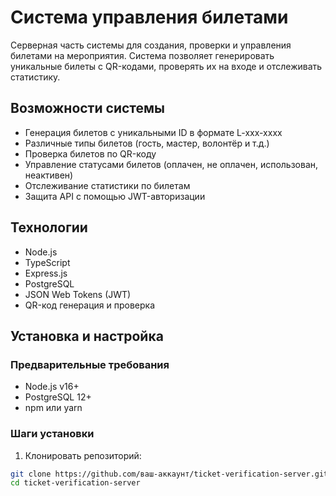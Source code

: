 # Система управления билетами

Серверная часть системы для создания, проверки и управления билетами на мероприятия. Система позволяет генерировать уникальные билеты с QR-кодами, проверять их на входе и отслеживать статистику.

## Возможности системы

- Генерация билетов с уникальными ID в формате L-xxx-xxxx
- Различные типы билетов (гость, мастер, волонтёр и т.д.)
- Проверка билетов по QR-коду
- Управление статусами билетов (оплачен, не оплачен, использован, неактивен)
- Отслеживание статистики по билетам
- Защита API с помощью JWT-авторизации

## Технологии

- Node.js
- TypeScript
- Express.js
- PostgreSQL
- JSON Web Tokens (JWT)
- QR-код генерация и проверка

## Установка и настройка

### Предварительные требования

- Node.js v16+ 
- PostgreSQL 12+
- npm или yarn

### Шаги установки

1. Клонировать репозиторий:
```bash
git clone https://github.com/ваш-аккаунт/ticket-verification-server.git
cd ticket-verification-server
